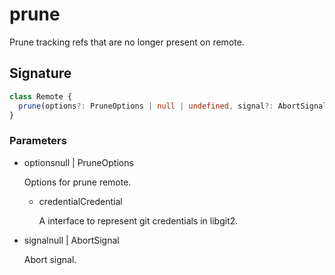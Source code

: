 # prune

Prune tracking refs that are no longer present on remote.

## Signature

```ts
class Remote {
  prune(options?: PruneOptions | null | undefined, signal?: AbortSignal | null | undefined): Promise<void>;
}
```

### Parameters

<ul class="param-ul">
  <li class="param-li param-li-root">
    <span class="param-name">options</span><span class="param-type">null | PruneOptions</span>
    <br>
    <p class="param-description">Options for prune remote.</p>
    <ul class="param-ul">
      <li class="param-li">
        <span class="param-name">credential</span><span class="param-type">Credential</span>
        <br>
        <p class="param-description">A interface to represent git credentials in libgit2.</p>
      </li>
    </ul>
  </li>
  <li class="param-li param-li-root">
    <span class="param-name">signal</span><span class="param-type">null | AbortSignal</span>
    <br>
    <p class="param-description">Abort signal.</p>
  </li>
</ul>
